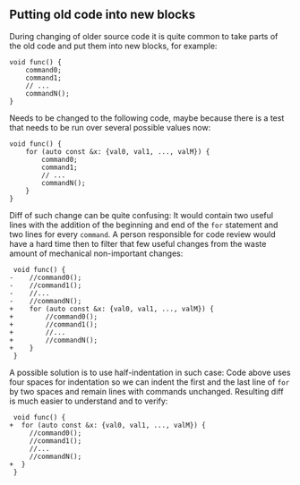 Putting old code into new blocks
--------------------------------

During changing of older source code it is quite common to take parts of the old code and put them into new blocks, for example:

    void func() {
        command0;
        command1;
        // ...
        commandN();
    }

Needs to be changed to the following code, maybe because there is a test that needs to be run over several possible values now:

    void func() {
        for (auto const &x: {val0, val1, ..., valM}) {
            command0;
            command1;
            // ...
            commandN();
        }
    }

Diff of such change can be quite confusing: It would contain two useful lines with the addition of the beginning and end of the `for` statement and two lines for every `command`. A person responsible for code review would have a hard time then to filter that few useful changes from the waste amount of mechanical non-important changes:

     void func() {
    -    //command0();
    -    //command1();
    -    //...
    -    //commandN();
    +    for (auto const &x: {val0, val1, ..., valM}) {
    +        //command0();
    +        //command1();
    +        //...
    +        //commandN();
    +    }
     }

A possible solution is to use half-indentation in such case: Code above uses four spaces for indentation so we can indent the first and the last line of `for` by two spaces and remain lines with commands unchanged.
Resulting diff is much easier to understand and to verify:

     void func() {
    +  for (auto const &x: {val0, val1, ..., valM}) {
         //command0();
         //command1();
         //...
         //commandN();
    +  }
     }
